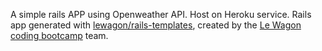 A simple rails APP using Openweather API.
Host on Heroku service.
Rails app generated with [lewagon/rails-templates](https://github.com/lewagon/rails-templates), created by the [Le Wagon coding bootcamp](https://www.lewagon.com) team.
